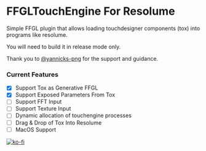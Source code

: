 # FFGLTouchEngine For Resolume

Simple FFGL plugin that allows loading touchdesigner components (tox) into programs like resolume. 

You will need to build it in release mode only.

Thank you to  [@yannicks-png](github.com/yannicks-png) for the support and guidance.
### Current Features
- [x] Support Tox as Generative FFGL
- [x] Support Exposed Parameters From Tox
- [ ] Support FFT Input
- [ ] Support Texture Input
- [ ] Dynamic allocation of touchengine processes
- [ ] Drag & Drop of Tox Into Resolume
- [ ] MacOS Support

[![ko-fi](https://ko-fi.com/img/githubbutton_sm.svg)](https://ko-fi.com/Q5Q6YUGIA)
